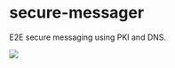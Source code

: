 # secure-messager
E2E secure messaging using PKI and DNS.

[![](https://www.balena.io/deploy.png)](https://dashboard.balena-cloud.com/deploy?repoUrl=https://github.com/ValiMail/secure-messager)
